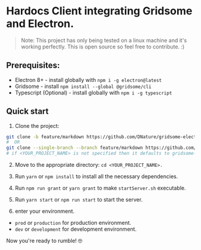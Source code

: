 # Hardocs Client integrating Gridsome and Electron.

> Note: This project has only being tested on a linux machine and it's working perfectly. This is open source so feel free to contribute. :)

## Prerequisites:

- Electron 8+ - install globally with `npm i -g electron@latest`
- Gridsome - install `npm install --global @gridsome/cli`
- Typescript (Optional) - install globally with `npm i -g typescript`

## Quick start

1. Clone the project:

```bash
git clone -b feature/markdown https://github.com/DNature/gridsome-electron-boilerplate.git <YOUR_PROJECT_NAME>
#  OR
git clone --single-branch --branch feature/markdown https://github.com/DNature/gridsome-electron-boilerplate.git <YOUR_PROJECT_NAME>
# if <YOUR_PROJECT_NAME> is not specified then it defaults to gridsome-electron-boilerplate
```

2. Move to the appropriate directory: `cd <YOUR_PROJECT_NAME>.`

3. Run `yarn` or `npm install` to install all the necessary dependencies.

4. Run `npm run grant` or `yarn grant` to make `startServer.sh` executable.

5. Run `yarn start` or `npm run start` to start the server.

6. enter your environment.

- `prod` or `production` for production environment.
- `dev` or `development` for development environment.

Now you're ready to rumble! 🤓
